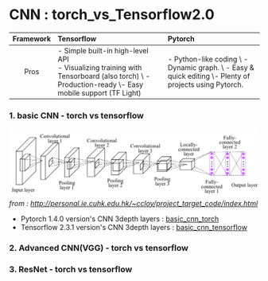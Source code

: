 # CNN : torch_vs_Tensorflow2.0

|Framework|Tensorflow|Pytorch|
|:-----:|:------|:-------|
|Pros|- Simple built-in high-level API  <br>- Visualizing training with Tensorboard (also torch) \\ - Production-ready \\- Easy mobile support (TF Light) |- Python-like coding \\ - Dynamic graph. \\ - Easy & quick editing \\- Plenty of projects using Pytorch.|





### 1. basic CNN - torch vs tensorflow

![3depth_cnn](img/depth3_cnn.png)
_from : http://personal.ie.cuhk.edu.hk/~ccloy/project_target_code/index.html_
* Pytorch 1.4.0 version's CNN 3depth layers : [basic_cnn_torch](/basic_cnn_torch.ipynb)
* Tensorflow 2.3.1 version's CNN 3depth layers : [basic_cnn_tensorflow](/basic_cnn_keras_2.3.1.ipynb)

### 2. Advanced CNN(VGG) - torch vs tensorflow
### 3. ResNet - torch vs tensorflow

